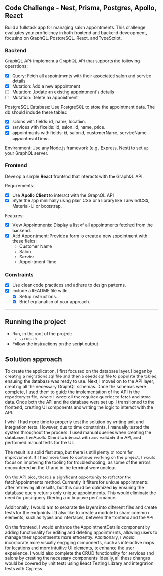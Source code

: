 ## Code Challenge - Nest, Prisma, Postgres, Apollo, React

Build a fullstack app for managing salon appointments. 
This challenge evaluates your proficiency in both frontend and backend development, focusing on GraphQL, PostgreSQL, React, and TypeScript.

 
### Backend 
 
GraphQL API: Implement a GraphQL API that supports the following operations: 
 - [x] Query: Fetch all appointments with their associated salon and service details
 - [x] Mutation: Add a new appointment
 - [ ] Mutation: Update an existing appointment's details
 - [ ] Mutation: Delete an appointment
 
PostgreSQL Database: Use PostgreSQL to store the appointment data.
The db should include these tables:
 - [x] salons with fields: id, name, location.
 - [x] services with fixelds: id, salon_id, name, price.
 - [x] appointments with fields: id, salonId, customerName, serviceName, appointmentTime.
 
Environment: 
   Use any Node.js framework (e.g., Express, Nest) to set up your GraphQL server.
 
### Frontend
 
Develop a simple **React** frontend that interacts with the GraphQL API.


Requirements:
 - [x] Use **Apollo Client** to interact with the GraphQL API.
 - [x]  Style the app minimally using plain CSS or a library like TailwindCSS, Material-UI or bootstrap.
 
Features:
 - [x] View Appointments: Display a list of all appointments fetched from the backend.
 - [x] Add Appointment: Provide a form to create a new appointment with these fields:
   - Customer Name
   - Salon
   - Service
   - Appointment Time
 
### Constraints 
 
 - [x] Use clean code practices and adhere to design patterns.
 - [X] Include a README file with:
   - [X] Setup instructions.
   - [X] Brief explanation of your approach.

---

## Running the project
- Run, in the root of the project:
  - `./run.sh`
- Follow the instructions on the script output

## Solution approach

To create the application, I first focused on the database layer. I began by creating a migrations.sql file and then a seeds.sql file to populate the tables, ensuring the database was ready to use.
Next, I moved on to the API layer, creating all the necessary GraphQL schemas. Once the schemas were complete, I used them to guide the implementation of the API in the repository.ts file, where I wrote all the required queries to fetch and store data.
Once both the API and the database were set up, I transitioned to the frontend, creating UI components and writing the logic to interact with the API.

I wish I had more time to properly test the solution by writing unit and integration tests. However, due to time constraints, I manually tested the system throughout the process. I used manual queries when creating the database, the Apollo Client to interact with and validate the API, and performed manual tests for the UI.

The result is a solid first step, but there is still plenty of room for improvement. If I had more time to continue working on the project, I would focus on improving the tooling for troubleshooting, as some of the errors encountered on the UI and in the terminal were unclear.

On the API side, there’s a significant opportunity to refactor the fetchAppointments method. Currently, it filters for unique appointments after retrieving all results, but this could be optimized by ensuring the database query returns only unique appointments. This would eliminate the need for post-query filtering and improve performance.

Additionally, I would aim to separate the layers into different files and create tests for the endpoints. I’d also like to create a module to share common elements, such as types and interfaces, between the frontend and the API.

On the frontend, I would enhance the AppointmentDetails component by adding functionality for editing and deleting appointments, allowing users to manage their appointments more efficiently. Additionally, I would incorporate more visually engaging components, such as interactive maps for locations and more intuitive UI elements, to enhance the user experience. I would also complete the CRUD functionality for services and salons by creating the necessary components. Ideally, all these changes would be covered by unit tests using React Testing Library and integration tests with Cypress.